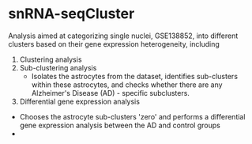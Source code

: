 # snRNA-seqCluster

Analysis aimed at categorizing single nuclei, GSE138852, into different clusters based on their gene expression heterogeneity, including 
1. Clustering analysis
2. Sub-clustering analysis
   - Isolates the astrocytes from the dataset, identifies sub-clusters within these astrocytes, and checks whether there are any Alzheimer's Disease (AD) - specific subclusters.
3. Differential gene expression analysis
  - Chooses the astrocyte sub-clusters 'zero' and performs a differential gene expression analysis between the AD and control groups
  - 
